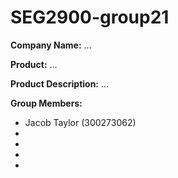 # SEG2900-group21

**Company Name:**
...

**Product:**
...

**Product Description:**
...

**Group Members:**
- Jacob Taylor (300273062)
- 
- 
- 
- 

